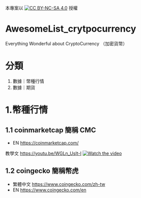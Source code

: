 本專案以 [![CC BY-NC-SA 4.0][cc-by-nc-sa-shield]][cc-by-nc-sa] 授權

[cc-by-nc-sa]: http://creativecommons.org/licenses/by-nc-sa/4.0/
[cc-by-nc-sa-shield]: https://img.shields.io/badge/License-CC%20BY--NC--SA%204.0-lightgrey.svg


# AwesomeList_crytpocurrency
Everything Wonderful about CryptoCurrency （加密貨幣）

# 分類
1. 數據｜幣種行情
2. 數據｜期貨

# 1.幣種行情

## 1.1 coinmarketcap 簡稱 CMC 
- EN https://coinmarketcap.com/

教學文 <a href="https://youtu.be/WGLn_UsIt-I" target="_blank">https://youtu.be/WGLn_UsIt-I</a>
[![Watch the video](https://img.youtube.com/vi/WGLn_UsIt-I/maxresdefault.jpg)](https://youtu.be/WGLn_UsIt-I)

## 1.2 coingecko 簡稱幣虎 
- 繁體中文 https://www.coingecko.com/zh-tw
- EN https://www.coingecko.com/en


